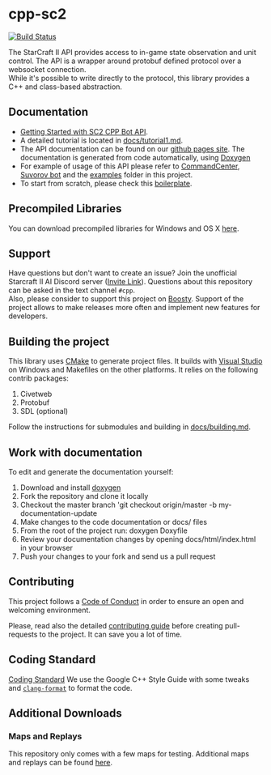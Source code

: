 cpp-sc2
=======

[![Build Status](https://github.com/cpp-sc2/cpp-sc2/actions/workflows/ci.yml/badge.svg?branch=master)](https://github.com/cpp-sc2/cpp-sc2/actions/workflows/ci.yml)

The StarCraft II API provides access to in-game state observation and unit control. The API is a wrapper around protobuf defined protocol over a websocket connection.  
While it's possible to write directly to the protocol, this library provides a C++ and class-based abstraction.


## Documentation
* [Getting Started with SC2 CPP Bot API](https://www.youtube.com/watch?v=Z7eX7YLPwc8).
* A detailed tutorial is located in [docs/tutorial1.md](docs/tutorial1.md).
* The API documentation can be found on our [github pages site](https://cpp-sc2.github.io/cpp-sc2). The documentation is generated from code automatically, using [Doxygen](http://www.stack.nl/~dimitri/doxygen/)
* For example of usage of this API please refer to [CommandCenter](https://github.com/cpp-sc2/commandcenter), [Suvorov bot](https://github.com/alkurbatov/suvorov-bot) and the [examples](https://github.com/cpp-sc2/cpp-sc2/tree/master/examples) folder in this project.
* To start from scratch, please check this [boilerplate](https://github.com/cpp-sc2/blank-bot).


## Precompiled Libraries
You can download precompiled libraries for Windows and OS X [here](docs/precompiled_libs.md).


## Support
Have questions but don't want to create an issue? Join the unofficial Starcraft II AI Discord server ([Invite Link](https://discordapp.com/invite/Emm5Ztz)). Questions about this repository can be asked in the text channel `#cpp`.  
Also, please consider to support this project on [Boosty](https://boosty.to/cpp-sc2). Support of the project allows to make releases more often and implement new features for developers.


## Building the project
This library uses [CMake](https://cmake.org/download/) to generate project files. It builds with [Visual Studio](https://www.visualstudio.com/downloads/) on Windows and Makefiles on the other platforms. It relies on the following contrib packages:

1. Civetweb
2. Protobuf
3. SDL (optional)

Follow the instructions for submodules and building in [docs/building.md](docs/building.md).


## Work with documentation
To edit and generate the documentation yourself:
1. Download and install [doxygen](http://www.stack.nl/~dimitri/doxygen/download.html#srcbin)
2. Fork the repository and clone it locally
3. Checkout the master branch 'git checkout origin/master -b my-documentation-update
4. Make changes to the code documentation or docs/ files
5. From the root of the project run: doxygen Doxyfile
6. Review your documentation changes by opening docs/html/index.html in your browser
7. Push your changes to your fork and send us a pull request


## Contributing
This project follows a [Code of Conduct](CODE_OF_CONDUCT.md) in order to ensure an open and welcoming environment.

Please, read also the detailed [contributing guide](https://github.com/cpp-sc2/cpp-sc2/issues/9) before creating pull-requests to the project.
It can save you a lot of time.


## Coding Standard
[Coding Standard](https://google.github.io/styleguide/cppguide.html)
We use the Google C++ Style Guide with some tweaks and [`clang-format`](https://clang.llvm.org/docs/ClangFormat.html) to format the code.


## Additional Downloads

### Maps and Replays
This repository only comes with a few maps for testing.
Additional maps and replays can be found [here](https://aiarena.net/wiki/maps/).

